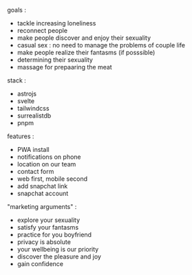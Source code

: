 goals :
 - tackle increasing loneliness
 - reconnect people
 - make people discover and enjoy their sexuality
 - casual sex : no need to manage the problems of couple life
 - make people realize their fantasms (if posssible)
 - determining their sexuality
 - massage for prepaaring the meat

stack :
 - astrojs
 - svelte
 - tailwindcss
 - surrealistdb
 - pnpm

features :
 - PWA install
 - notifications on phone
 - location on our team
 - contact form
 - web first, mobile second
 - add snapchat link
 - snapchat account

 "marketing arguments" :
 - explore your sexuality
 - satisfy your fantasms
 - practice for you boyfriend
 - privacy is absolute
 - your wellbeing is our priority
 - discover the pleasure and joy
 - gain confidence
